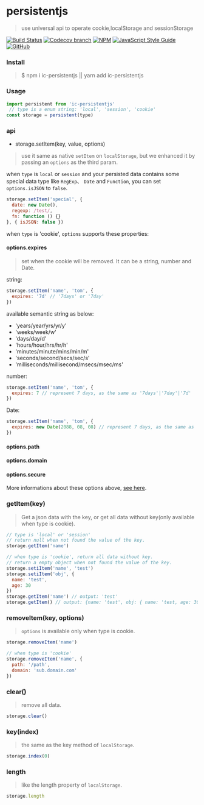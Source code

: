 # persistentjs

> use universal api to operate cookie,localStorage and sessionStorage

[![Build Status](https://img.shields.io/travis/xxxxxMiss/ic-persistentjs/master.svg)](https://travis-ci.org/xxxxxMiss/ic-persistentjs)
[![Codecov branch](https://img.shields.io/codecov/c/github/xxxxxMiss/ic-persistentjs/master.svg)](https://codecov.io/gh/xxxxxMiss/ic-persistentjs)
[![NPM](https://img.shields.io/npm/v/ic-persistentjs.svg)](https://www.npmjs.com/package/ic-persistentjs)
[![JavaScript Style Guide](https://img.shields.io/badge/code_style-standard-brightgreen.svg)](https://standardjs.com)
[![GitHub](https://img.shields.io/github/license/mashape/apistatus.svg)](https://opensource.org/licenses/MIT)


### Install
>$ npm i ic-persistentjs || yarn add ic-persistentjs

### Usage

```js
import persistent from 'ic-persistentjs'
 // type is a enum string: 'local', 'session', 'cookie'
const storage = persistent(type)
```

### api

- storage.setItem(key, value, options)
> use it same as native `setItem` on `localStorage`, but we enhanced it by passing an `options` as the third param.

when `type` is `local` or `session` and your persisted data contains some special data type like `RegExp`、 `Date` and `Function`, you can set `options.isJSON` to `false`.

```js
storage.setItem('special', {
  date: new Date(),
  regexp: /test/,
  fn: function () {}
}, { isJSON: false })
```

when `type` is 'cookie', `options` supports these properties:

#### options.expires
> set when the cookie will be removed. It can be a string, number and Date.

string:
```js
storage.setItem('name', 'tom', {
  expires: '7d' // '7days' or '7day'
})
```

available semantic string as below:

- 'years/year/yrs/yr/y'
- 'weeks/week/w'
- 'days/day/d'
- 'hours/hour/hrs/hr/h'
- 'minutes/minute/mins/min/m'
- 'seconds/second/secs/sec/s'
- 'milliseconds/millisecond/msecs/msec/ms'

number:
```js
storage.setItem('name', 'tom', {
  expires: 7 // represent 7 days, as the same as '7days'|'7day'|'7d'
})
```

Date:

```js
storage.setItem('name', 'tom', {
  expires: new Date(2088, 08, 08) // represent 7 days, as the same as '7days'|'7day'|'7d'
})
```

#### options.path
#### options.domain
#### options.secure
More informations about these options above, [see here](https://github.com/js-cookie/js-cookie).

### getItem(key)
> Get a json data with the key, or get all data without key(only available when type is cookie).

```js
// type is 'local' or 'session'
// return null when not found the value of the key.
storage.getItem('name')

// when type is 'cookie', return all data without key.
// return a empty object when not found the value of the key.
storage.setiItem('name', 'test')
storage.setiItem('obj', {
  name: 'test',
  age: 30
})
storage.getItem('name') // output: 'test'
storage.getItem() // output: {name: 'test', obj: { name: 'test, age: 30 }}
```

### removeItem(key, options)
> `options` is available only when type is cookie.

```js
storage.removeItem('name')

// when type is 'cookie'
storage.removeItem('name', {
  path: '/path',
  domain: 'sub.domain.com'
})
```

### clear()
> remove all data.

```js
storage.clear()
```

### key(index)
> the same as the key method of `localStorage`.

```js
storage.index(0)
```

### length
> like the length property of `localStorage`.

```js
storage.length
```
